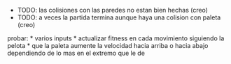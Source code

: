 * TODO: las colisiones con las paredes no estan bien hechas (creo)
* TODO: a veces la partida termina aunque haya una colision con paleta (creo)

probar:
    * varios inputs
    * actualizar fitness en cada movimiento siguiendo la pelota
    * que la paleta aumente la velocidad hacia arriba o hacia abajo dependiendo de lo mas en el extremo que le de
